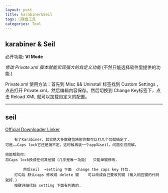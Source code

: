 ```yaml
---
layout: post
title: karabiner&Seil
tags: 键盘工具
categories: Tool
---
```



## karabiner   &  Seil

必开功能:
**VI Mode**  




*修改 Private.xml 脚本就能实现强大的自定义功能* 
(不然只能选择软件里提供的功能.)


Private.xml 使用方法：首先到 Misc && Uninstall 标签找到 Custom Settings ，点击打开 Private.xml，然后编辑内容保存。然后切换到 Change Key标签下，点击 Reload XML 就可以加载自定义的配置。







---- 


## seil

 [Official Downloader Linker][1]  

	    有了Karabiner，其实绝大多数键位映射你都可以打几个勾就搞定了.
	可是……Caps lock它还是搞不定，这时候再装一个app叫seil，问题引刃而解。
	
	他能帮助你: 
	将Caps lock换成任何其他键（几乎是唯一功能）  只能单键修改.
	
	        然后seil  →setting 下面  change the caps key 打勾.
	    打勾后 默认caps 修改成 delete 键    可以改成自己要改的键 (输入相应键的代码就好.)
	    按键详细代码 setting 下面有列表的.







[1]:	https://pqrs.org/osx/karabiner/seil.html.en